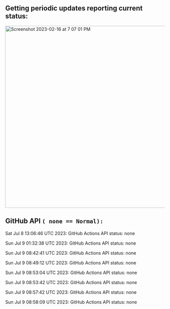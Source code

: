 
## Getting periodic updates reporting current status:
<img width="575" alt="Screenshot 2023-02-16 at 7 07 01 PM" src="https://user-images.githubusercontent.com/31228460/219539578-f880fea9-7a9d-4f7d-a7e2-5ce3d90ab466.png">

## GitHub API `( none == Normal):`

Sat Jul  8 13:06:46 UTC 2023: GitHub Actions API status: none

Sun Jul  9 01:32:38 UTC 2023: GitHub Actions API status: none

Sun Jul  9 08:42:41 UTC 2023: GitHub Actions API status: none

Sun Jul  9 08:49:12 UTC 2023: GitHub Actions API status: none

Sun Jul  9 08:53:04 UTC 2023: GitHub Actions API status: none

Sun Jul  9 08:53:42 UTC 2023: GitHub Actions API status: none

Sun Jul  9 08:57:42 UTC 2023: GitHub Actions API status: none

Sun Jul  9 08:58:09 UTC 2023: GitHub Actions API status: none
